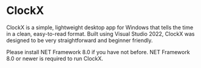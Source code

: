 # ClockX
ClockX is a simple, lightweight desktop app for Windows that tells the time in a clean, easy-to-read format. Built using Visual Studio 2022, ClockX was designed to be very straightforward and beginner friendly.

Please install NET Framework 8.0 if you have not before. NET Framework 8.0 or newer is required to run ClockX.

